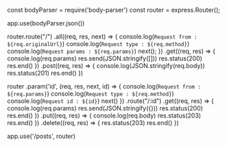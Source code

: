 const bodyParser = require('body-parser')
const router = express.Router();
 
app.use(bodyParser.json())
 
router.route("/")
 .all((req, res, next) => {
 console.log(`Request from : ${req.originalUrl}`)
 console.log(`Request type : ${req.method}`)
 console.log(`Request params : ${req.params}`)
 next();
 })
 .get((req, res) => {
 console.log(req.params)
 res.send(JSON.stringify([]))
 res.status(200)
 res.end()
 })
 .post((req, res) => {
 console.log(JSON.stringify(req.body))
 res.status(201)
 res.end()
 })
 
router
 .param('id', (req, res, next, id) => {
 console.log(`Request from : ${req.params}`)
 console.log(`Request type : ${req.method}`)
 console.log(`Request id : ${id}`)
 next()
 })
 .route("/:id")
 .get((req, res) => {
 console.log(req.params)
 res.send(JSON.stringify({}))
 res.status(200)
 res.end()
 })
 .put((req, res) => {
 console.log(req.body)
 res.status(203)
 res.end()
 })
 .delete((req, res) => {
 res.status(203)
 res.end()
 })
 
 
app.use('/posts', router)